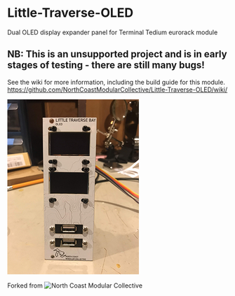 # Little-Traverse-OLED
Dual OLED display expander panel for Terminal Tedium eurorack module

## NB: This is an unsupported project and is in early stages of testing - there are still many bugs!
See the wiki for more information, including the build guide for this module. https://github.com/NorthCoastModularCollective/Little-Traverse-OLED/wiki/

![Pic of OLED panel](https://github.com/NorthCoastModularCollective/Little-Traverse-OLED/blob/master/images/IMG_2188.png)

Forked from ![North Coast Modular Collective](https://github.com/NorthCoastModularCollective)
